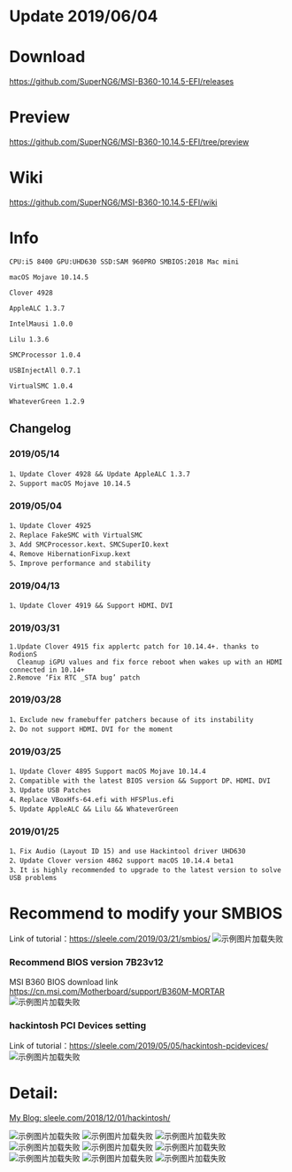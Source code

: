 # Update 2019/06/04

# Download
https://github.com/SuperNG6/MSI-B360-10.14.5-EFI/releases

# Preview
https://github.com/SuperNG6/MSI-B360-10.14.5-EFI/tree/preview

# Wiki



https://github.com/SuperNG6/MSI-B360-10.14.5-EFI/wiki

# Info

    CPU:i5 8400 GPU:UHD630 SSD:SAM 960PRO SMBIOS:2018 Mac mini
    
    macOS Mojave 10.14.5

    Clover 4928
    
    AppleALC 1.3.7
    
    IntelMausi 1.0.0
    
    Lilu 1.3.6
    
    SMCProcessor 1.0.4
    
    USBInjectAll 0.7.1
    
    VirtualSMC 1.0.4
    
    WhateverGreen 1.2.9
    


## Changelog

### 2019/05/14

    1、Update Clover 4928 && Update AppleALC 1.3.7
    2、Support macOS Mojave 10.14.5
    
### 2019/05/04

    1、Update Clover 4925
    2、Replace FakeSMC with VirtualSMC
    3、Add SMCProcessor.kext、SMCSuperIO.kext
    4、Remove HibernationFixup.kext
    5、Improve performance and stability

### 2019/04/13

    1、Update Clover 4919 && Support HDMI、DVI
    
### 2019/03/31

    1.Update Clover 4915 fix applertc patch for 10.14.4+. thanks to RodionS
      Cleanup iGPU values and fix force reboot when wakes up with an HDMI connected in 10.14+
    2.Remove ‘Fix RTC _STA bug’ patch

### 2019/03/28

    1、Exclude new framebuffer patchers because of its instability
    2、Do not support HDMI、DVI for the moment

### 2019/03/25
    
    1、Update Clover 4895 Support macOS Mojave 10.14.4
    2、Compatible with the latest BIOS version && Support DP、HDMI、DVI
    3、Update USB Patches
    4、Replace VBoxHfs-64.efi with HFSPlus.efi
    5、Update AppleALC && Lilu && WhateverGreen
    


### 2019/01/25

    1、Fix Audio (Layout ID 15) and use Hackintool driver UHD630
    2、Update Clover version 4862 support macOS 10.14.4 beta1
    3、It is highly recommended to upgrade to the latest version to solve USB problems



    
# Recommend to modify your SMBIOS
Link of tutorial：https://sleele.com/2019/03/21/smbios/
![示例图片加载失败](https://raw.githubusercontent.com/SuperNG6/pic/master/Hackintosh%20images/SMBIOS.png)

### Recommend BIOS version 7B23v12
MSI B360 BIOS download link https://cn.msi.com/Motherboard/support/B360M-MORTAR
![示例图片加载失败](https://raw.githubusercontent.com/SuperNG6/pic/master/Hackintosh%20images/BIOS.png)

### hackintosh PCI Devices setting
Link of tutorial：https://sleele.com/2019/05/05/hackintosh-pcidevices/
![示例图片加载失败](https://raw.githubusercontent.com/SuperNG6/pic/master/Hackintosh%20images/image-14.png)

# Detail:
 [My Blog: sleele.com/2018/12/01/hackintosh/ ](https://sleele.com/2018/12/01/hackintosh/ "Blog")

![示例图片加载失败](https://raw.githubusercontent.com/SuperNG6/pic/master/Hackintosh%20images/image-5.png)
![示例图片加载失败](https://raw.githubusercontent.com/SuperNG6/pic/master/Hackintosh%20images/image-2.png)
![示例图片加载失败](https://raw.githubusercontent.com/SuperNG6/pic/master/Hackintosh%20images/image-8.png)
![示例图片加载失败](https://raw.githubusercontent.com/SuperNG6/pic/master/Hackintosh%20images/image-12.png)
![示例图片加载失败](https://raw.githubusercontent.com/SuperNG6/pic/master/Hackintosh%20images/image-13.png)
![示例图片加载失败](https://raw.githubusercontent.com/SuperNG6/pic/master/Hackintosh%20images/image-6.png)
![示例图片加载失败](https://raw.githubusercontent.com/SuperNG6/pic/master/Hackintosh%20images/image-4.png)
![示例图片加载失败](https://raw.githubusercontent.com/SuperNG6/pic/master/Hackintosh%20images/image-7.png)
![示例图片加载失败](https://raw.githubusercontent.com/SuperNG6/pic/master/Hackintosh%20images/image-1.png)
